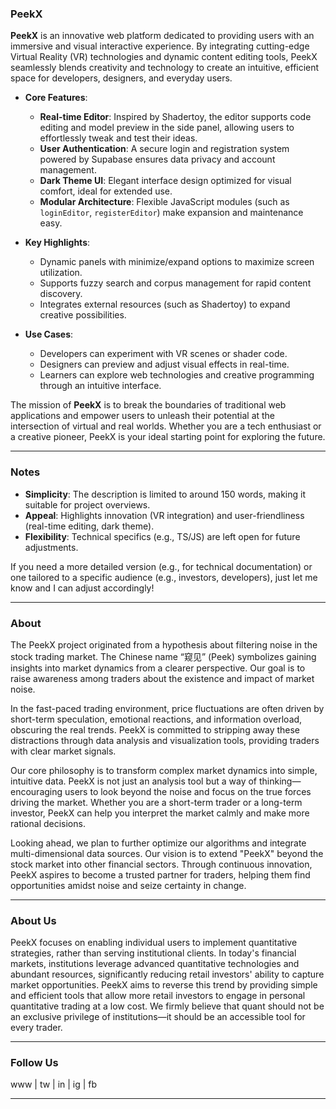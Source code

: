 ### PeekX

**PeekX** is an innovative web platform dedicated to providing users with an immersive and visual interactive experience. By integrating cutting-edge Virtual Reality (VR) technologies and dynamic content editing tools, PeekX seamlessly blends creativity and technology to create an intuitive, efficient space for developers, designers, and everyday users.

- **Core Features**:
  - **Real-time Editor**: Inspired by Shadertoy, the editor supports code editing and model preview in the side panel, allowing users to effortlessly tweak and test their ideas.
  - **User Authentication**: A secure login and registration system powered by Supabase ensures data privacy and account management.
  - **Dark Theme UI**: Elegant interface design optimized for visual comfort, ideal for extended use.
  - **Modular Architecture**: Flexible JavaScript modules (such as `loginEditor`, `registerEditor`) make expansion and maintenance easy.

- **Key Highlights**:
  - Dynamic panels with minimize/expand options to maximize screen utilization.
  - Supports fuzzy search and corpus management for rapid content discovery.
  - Integrates external resources (such as Shadertoy) to expand creative possibilities.

- **Use Cases**:
  - Developers can experiment with VR scenes or shader code.
  - Designers can preview and adjust visual effects in real-time.
  - Learners can explore web technologies and creative programming through an intuitive interface.

The mission of **PeekX** is to break the boundaries of traditional web applications and empower users to unleash their potential at the intersection of virtual and real worlds. Whether you are a tech enthusiast or a creative pioneer, PeekX is your ideal starting point for exploring the future.

---

### Notes
- **Simplicity**: The description is limited to around 150 words, making it suitable for project overviews.
- **Appeal**: Highlights innovation (VR integration) and user-friendliness (real-time editing, dark theme).
- **Flexibility**: Technical specifics (e.g., TS/JS) are left open for future adjustments.

If you need a more detailed version (e.g., for technical documentation) or one tailored to a specific audience (e.g., investors, developers), just let me know and I can adjust accordingly!

---

### About

The PeekX project originated from a hypothesis about filtering noise in the stock trading market. The Chinese name “窥见” (Peek) symbolizes gaining insights into market dynamics from a clearer perspective. Our goal is to raise awareness among traders about the existence and impact of market noise.

In the fast-paced trading environment, price fluctuations are often driven by short-term speculation, emotional reactions, and information overload, obscuring the real trends. PeekX is committed to stripping away these distractions through data analysis and visualization tools, providing traders with clear market signals.

Our core philosophy is to transform complex market dynamics into simple, intuitive data. PeekX is not just an analysis tool but a way of thinking—encouraging users to look beyond the noise and focus on the true forces driving the market. Whether you are a short-term trader or a long-term investor, PeekX can help you interpret the market calmly and make more rational decisions.

Looking ahead, we plan to further optimize our algorithms and integrate multi-dimensional data sources. Our vision is to extend "PeekX" beyond the stock market into other financial sectors. Through continuous innovation, PeekX aspires to become a trusted partner for traders, helping them find opportunities amidst noise and seize certainty in change.

---

### About Us

PeekX focuses on enabling individual users to implement quantitative strategies, rather than serving institutional clients. In today's financial markets, institutions leverage advanced quantitative technologies and abundant resources, significantly reducing retail investors' ability to capture market opportunities. PeekX aims to reverse this trend by providing simple and efficient tools that allow more retail investors to engage in personal quantitative trading at a low cost. We firmly believe that quant should not be an exclusive privilege of institutions—it should be an accessible tool for every trader.

---

### Follow Us

www | tw | in | ig | fb

---
